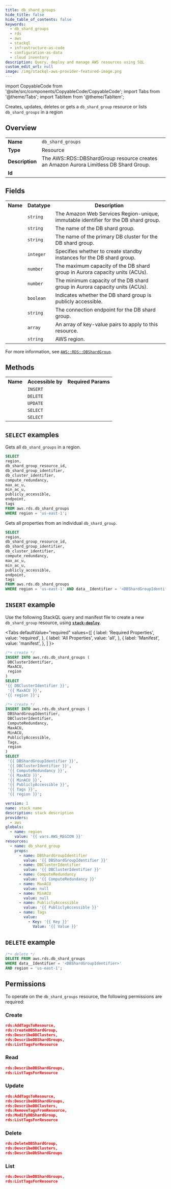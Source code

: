 ```yaml
---
title: db_shard_groups
hide_title: false
hide_table_of_contents: false
keywords:
  - db_shard_groups
  - rds
  - aws
  - stackql
  - infrastructure-as-code
  - configuration-as-data
  - cloud inventory
description: Query, deploy and manage AWS resources using SQL
custom_edit_url: null
image: /img/stackql-aws-provider-featured-image.png
---
```


import CopyableCode from '@site/src/components/CopyableCode/CopyableCode';
import Tabs from '@theme/Tabs';
import TabItem from '@theme/TabItem';

Creates, updates, deletes or gets a <code>db_shard_group</code> resource or lists <code>db_shard_groups</code> in a region

## Overview
<table>
<tbody>
<tr><td><b>Name</b></td><td><code>db_shard_groups</code></td></tr>
<tr><td><b>Type</b></td><td>Resource</td></tr>
<tr><td><b>Description</b></td><td>The AWS::RDS::DBShardGroup resource creates an Amazon Aurora Limitless DB Shard Group.</td></tr>
<tr><td><b>Id</b></td><td><CopyableCode code="aws.rds.db_shard_groups" /></td></tr>
</tbody>
</table>

## Fields
<table>
<tbody>
<tr><th>Name</th><th>Datatype</th><th>Description</th></tr><tr><td><CopyableCode code="db_shard_group_resource_id" /></td><td><code>string</code></td><td>The Amazon Web Services Region-unique, immutable identifier for the DB shard group.</td></tr>
<tr><td><CopyableCode code="db_shard_group_identifier" /></td><td><code>string</code></td><td>The name of the DB shard group.</td></tr>
<tr><td><CopyableCode code="db_cluster_identifier" /></td><td><code>string</code></td><td>The name of the primary DB cluster for the DB shard group.</td></tr>
<tr><td><CopyableCode code="compute_redundancy" /></td><td><code>integer</code></td><td>Specifies whether to create standby instances for the DB shard group.</td></tr>
<tr><td><CopyableCode code="max_ac_u" /></td><td><code>number</code></td><td>The maximum capacity of the DB shard group in Aurora capacity units (ACUs).</td></tr>
<tr><td><CopyableCode code="min_ac_u" /></td><td><code>number</code></td><td>The minimum capacity of the DB shard group in Aurora capacity units (ACUs).</td></tr>
<tr><td><CopyableCode code="publicly_accessible" /></td><td><code>boolean</code></td><td>Indicates whether the DB shard group is publicly accessible.</td></tr>
<tr><td><CopyableCode code="endpoint" /></td><td><code>string</code></td><td>The connection endpoint for the DB shard group.</td></tr>
<tr><td><CopyableCode code="tags" /></td><td><code>array</code></td><td>An array of key-value pairs to apply to this resource.</td></tr>
<tr><td><CopyableCode code="region" /></td><td><code>string</code></td><td>AWS region.</td></tr>
</tbody>
</table>

For more information, see <a href="https://docs.aws.amazon.com/AWSCloudFormation/latest/UserGuide/aws-resource-rds-dbshardgroup.html"><code>AWS::RDS::DBShardGroup</code></a>.

## Methods

<table>
<tbody>
  <tr>
    <th>Name</th>
    <th>Accessible by</th>
    <th>Required Params</th>
  </tr>
  <tr>
    <td><CopyableCode code="create_resource" /></td>
    <td><code>INSERT</code></td>
    <td><CopyableCode code="DBClusterIdentifier, MaxACU, region" /></td>
  </tr>
  <tr>
    <td><CopyableCode code="delete_resource" /></td>
    <td><code>DELETE</code></td>
    <td><CopyableCode code="data__Identifier, region" /></td>
  </tr>
  <tr>
    <td><CopyableCode code="update_resource" /></td>
    <td><code>UPDATE</code></td>
    <td><CopyableCode code="data__Identifier, data__PatchDocument, region" /></td>
  </tr>
  <tr>
    <td><CopyableCode code="list_resources" /></td>
    <td><code>SELECT</code></td>
    <td><CopyableCode code="region" /></td>
  </tr>
  <tr>
    <td><CopyableCode code="get_resource" /></td>
    <td><code>SELECT</code></td>
    <td><CopyableCode code="data__Identifier, region" /></td>
  </tr>
</tbody>
</table>

## `SELECT` examples
Gets all <code>db_shard_groups</code> in a region.
```sql
SELECT
region,
db_shard_group_resource_id,
db_shard_group_identifier,
db_cluster_identifier,
compute_redundancy,
max_ac_u,
min_ac_u,
publicly_accessible,
endpoint,
tags
FROM aws.rds.db_shard_groups
WHERE region = 'us-east-1';
```
Gets all properties from an individual <code>db_shard_group</code>.
```sql
SELECT
region,
db_shard_group_resource_id,
db_shard_group_identifier,
db_cluster_identifier,
compute_redundancy,
max_ac_u,
min_ac_u,
publicly_accessible,
endpoint,
tags
FROM aws.rds.db_shard_groups
WHERE region = 'us-east-1' AND data__Identifier = '<DBShardGroupIdentifier>';
```

## `INSERT` example

Use the following StackQL query and manifest file to create a new <code>db_shard_group</code> resource, using [__`stack-deploy`__](https://pypi.org/project/stack-deploy/).

<Tabs
    defaultValue="required"
    values={[
      { label: 'Required Properties', value: 'required', },
      { label: 'All Properties', value: 'all', },
      { label: 'Manifest', value: 'manifest', },
    ]
}>
<TabItem value="required">

```sql
/*+ create */
INSERT INTO aws.rds.db_shard_groups (
 DBClusterIdentifier,
 MaxACU,
 region
)
SELECT 
'{{ DBClusterIdentifier }}',
 '{{ MaxACU }}',
'{{ region }}';
```
</TabItem>
<TabItem value="all">

```sql
/*+ create */
INSERT INTO aws.rds.db_shard_groups (
 DBShardGroupIdentifier,
 DBClusterIdentifier,
 ComputeRedundancy,
 MaxACU,
 MinACU,
 PubliclyAccessible,
 Tags,
 region
)
SELECT 
 '{{ DBShardGroupIdentifier }}',
 '{{ DBClusterIdentifier }}',
 '{{ ComputeRedundancy }}',
 '{{ MaxACU }}',
 '{{ MinACU }}',
 '{{ PubliclyAccessible }}',
 '{{ Tags }}',
 '{{ region }}';
```
</TabItem>
<TabItem value="manifest">

```yaml
version: 1
name: stack name
description: stack description
providers:
  - aws
globals:
  - name: region
    value: '{{ vars.AWS_REGION }}'
resources:
  - name: db_shard_group
    props:
      - name: DBShardGroupIdentifier
        value: '{{ DBShardGroupIdentifier }}'
      - name: DBClusterIdentifier
        value: '{{ DBClusterIdentifier }}'
      - name: ComputeRedundancy
        value: '{{ ComputeRedundancy }}'
      - name: MaxACU
        value: null
      - name: MinACU
        value: null
      - name: PubliclyAccessible
        value: '{{ PubliclyAccessible }}'
      - name: Tags
        value:
          - Key: '{{ Key }}'
            Value: '{{ Value }}'

```
</TabItem>
</Tabs>

## `DELETE` example

```sql
/*+ delete */
DELETE FROM aws.rds.db_shard_groups
WHERE data__Identifier = '<DBShardGroupIdentifier>'
AND region = 'us-east-1';
```

## Permissions

To operate on the <code>db_shard_groups</code> resource, the following permissions are required:

### Create
```json
rds:AddTagsToResource,
rds:CreateDBShardGroup,
rds:DescribeDBClusters,
rds:DescribeDBShardGroups,
rds:ListTagsForResource
```

### Read
```json
rds:DescribeDBShardGroups,
rds:ListTagsForResource
```

### Update
```json
rds:AddTagsToResource,
rds:DescribeDBShardGroups,
rds:DescribeDBClusters,
rds:RemoveTagsFromResource,
rds:ModifyDBShardGroup,
rds:ListTagsForResource
```

### Delete
```json
rds:DeleteDBShardGroup,
rds:DescribeDBClusters,
rds:DescribeDbShardGroups
```

### List
```json
rds:DescribeDBShardGroups,
rds:ListTagsForResource
```
